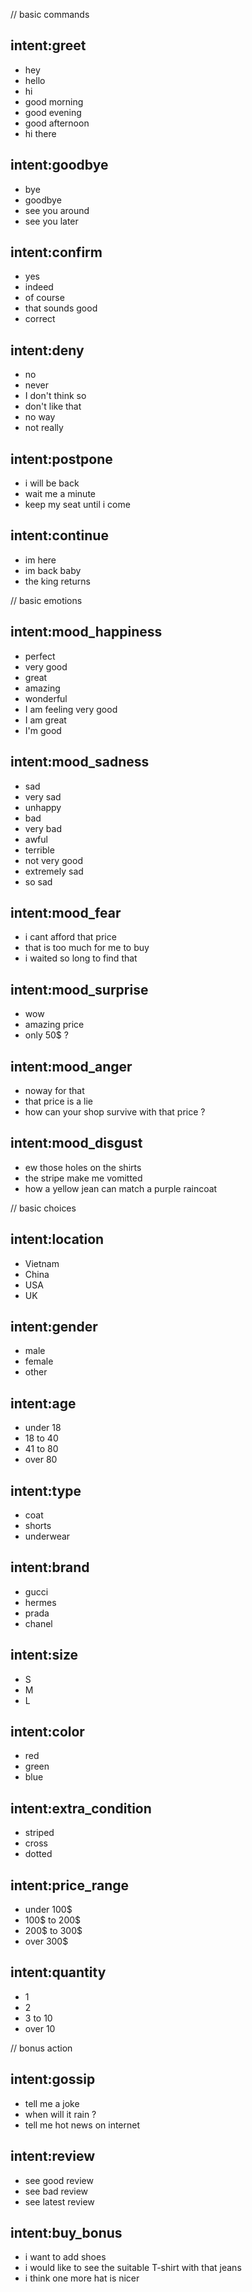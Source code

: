 // basic commands
## intent:greet
- hey
- hello
- hi
- good morning
- good evening
- good afternoon
- hi there

## intent:goodbye
- bye
- goodbye
- see you around
- see you later

## intent:confirm
- yes
- indeed
- of course
- that sounds good
- correct

## intent:deny
- no
- never
- I don't think so
- don't like that
- no way
- not really

## intent:postpone
- i will be back
- wait me a minute
- keep my seat until i come

## intent:continue
- im here
- im back baby
- the king returns

// basic emotions
## intent:mood_happiness
- perfect
- very good
- great
- amazing
- wonderful
- I am feeling very good
- I am great
- I'm good

## intent:mood_sadness
- sad
- very sad
- unhappy
- bad
- very bad
- awful
- terrible
- not very good
- extremely sad
- so sad

## intent:mood_fear
- i cant afford that price
- that is too much for me to buy
- i waited so long to find that

## intent:mood_surprise
- wow
- amazing price
- only 50$ ?

## intent:mood_anger
- noway for that
- that price is a lie
- how can your shop survive with that price ?

## intent:mood_disgust
- ew those holes on the shirts
- the stripe make me vomitted
- how a yellow jean can match a purple raincoat

// basic choices
## intent:location
- Vietnam
- China
- USA
- UK

## intent:gender
- male
- female
- other

## intent:age
- under 18
- 18 to 40
- 41 to 80
- over 80

## intent:type
- coat
- shorts
- underwear

## intent:brand
- gucci
- hermes
- prada
- chanel

## intent:size
- S
- M
- L

## intent:color
- red
- green
- blue

## intent:extra_condition
- striped
- cross
- dotted

## intent:price_range
- under 100$
- 100$ to 200$
- 200$ to 300$
- over 300$

## intent:quantity
- 1
- 2
- 3 to 10
- over 10

// bonus action
## intent:gossip
- tell me a joke
- when will it rain ?
- tell me hot news on internet

## intent:review
- see good review
- see bad review
- see latest review

## intent:buy_bonus
- i want to add shoes
- i would like to see the suitable T-shirt with that jeans
- i think one more hat is nicer